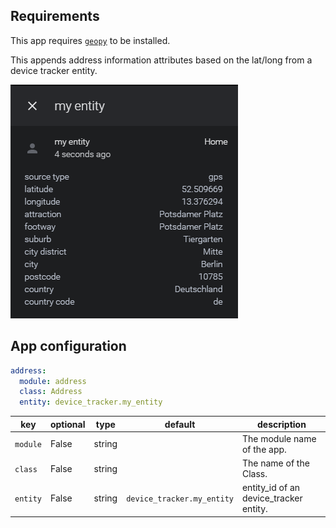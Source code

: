 ## Requirements

This app requires [`geopy`](https://pypi.org/project/geopy/) to be installed.

This appends address information attributes based on the lat/long from a device tracker entity.

![example](https://raw.githubusercontent.com/ludeeus/ad-address/master/example.png)

## App configuration

```yaml
address:
  module: address
  class: Address
  entity: device_tracker.my_entity
```

key | optional | type | default | description
-- | -- | -- | -- | --
`module` | False | string | | The module name of the app.
`class` | False | string | | The name of the Class.
`entity` | False | string | `device_tracker.my_entity`| entity_id of an device_tracker entity.
